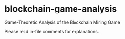 # blockchain-game-analysis
Game-Theoretic Analysis of the Blockchain Mining Game

Please read in-file comments for explanations.
